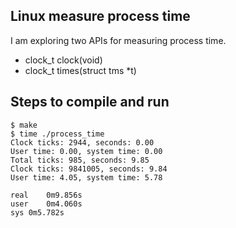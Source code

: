
## Linux measure process time
I am exploring two APIs for measuring process time.

* clock_t clock(void)
* clock_t times(struct tms \*t)

## Steps to compile and run

```
$ make
$ time ./process_time 
Clock ticks: 2944, seconds: 0.00
User time: 0.00, system time: 0.00
Total ticks: 985, seconds: 9.85
Clock ticks: 9841005, seconds: 9.84
User time: 4.05, system time: 5.78

real	0m9.856s
user	0m4.060s
sys	0m5.782s

```
